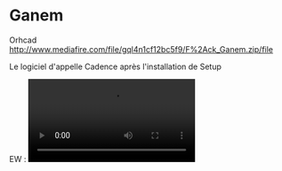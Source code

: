 # Ganem

Orhcad
http://www.mediafire.com/file/gql4n1cf12bc5f9/F%2Ack_Ganem.zip/file

Le logiciel d'appelle Cadence après l'installation de Setup

EW :
![Ew](https://i.imgur.com/Rql7xOT.mp4)
